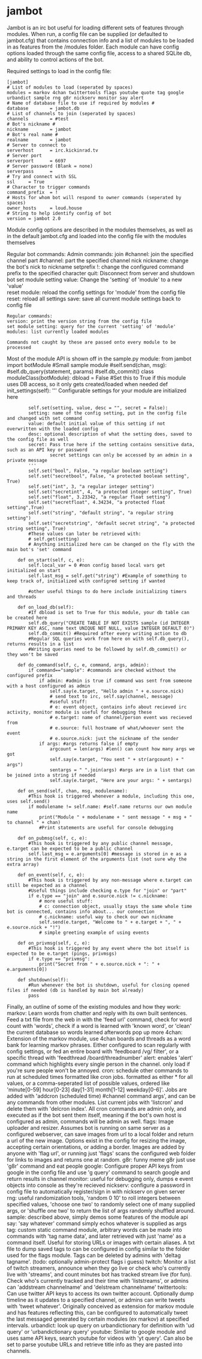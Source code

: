 # jambot

Jambot is an irc bot useful for loading different sets of features through modules. When run, a config file can be supplied (or defaulted to jambot.cfg) that contains connection info and a list of modules to be loaded in as features from the /modules folder. Each module can have config options loaded through the same config file, access to a shared SQLite db, and ability to control actions of the bot. 

Required settings to load in the config file:

	[jambot]
	# List of modules to load (seperated by spaces)
	modules = markov 4chan twittertools flags youtube quote tag google urbandict sample rng g8r nickserv monitor say alert
	# Name of database file to use if required by modules #
	database        = jambot.db
	# List of channels to join (seperated by spaces)
	channels        = #test
	# Bot's nickname #
	nickname        = jambot
	# Bot's real name #
	realname        = jambot
	# Server to connect to
	serverhost      = irc.kickinrad.tv
	# Server port
	serverport      = 6697
	# Server password (Blank = none)
	serverpass      =
	# Try and connect with SSL
	ssl     = True
	# Character to trigger commands
	command_prefix  = !
	# Hosts for whom bot will respond to owner commands (seperated by spaces)
	owner_hosts     = loud.house
	# String to help identify config of bot
	version = jambot 2.0

Module config options are described in the modules themselves, as well as in the default jambot.cfg and loaded into the config file with the modules themselves

Regular bot commands:
	Admin commands:
	join #channel: join the specified channel
	part #channel: part the specified channel
	nick nickname: change the bot's nick to nickname
	setprefix !: change the configured command prefix to the specified character
	quit: Disconnect from server and shutdown bot
	set module setting value: Change the 'setting' of 'module' to a new 'value'\
	reset module: reload the config settings for 'module' from the config file
	reset: reload all settings
	save: save all current module settings back to config file

	Regular commands:
	version: print the version string from the config file
	set module setting: query for the current 'setting' of 'module'
	modules: list currently loaded modules

	Commands not caught by these are passed onto every module to be processed

Most of the module API is shown off in the sample.py module:
	from jambot import botModule
	#Small sample module
	#self.send(chan, msg):
	#self.db_query(statement, params)
	#self.db_commit()
	class moduleClass(botModule):
		dbload = False #Set this to True if this module uses DB access, so it only gets created/loaded when needed
		def init_settings(self):
			'''
			Configurable settings for your module are initialized here

			self.set(setting, value, desc = "", secret = False):
			setting: name of the config setting, put in the config file and changed with set command
			value: default initial value of this setting if not overwritten with the loaded config
			desc: optional description of what the setting does, saved to the config file as well
			secret: Pass true here if the setting contains sensitive data, such as an API key or password
					secret settings can only be accessed by an admin in a private message
			'''
			self.set("bool", False, "a regular boolean setting")
			self.set("secretbool", False, "a protected boolean setting", True)
			self.set("int", 3, "a regular integer setting")
			self.set("secretint", 4, "a protected integer setting", True)
			self.set("float", 3.23342, "a regular float setting")
			self.set("secretfloat", 4.34234, "a protected float setting",True)
			self.set("string", "default string", "a regular string setting")
			self.set("secretstring", "default secret string", "a protected string setting", True)
			#These values can later be retrieved with:
			# self.get(setting)
			# Anything initialized here can be changed on the fly with the main bot's 'set' command

		def on_start(self, c, e):
			self.local_var = 0 #non config based local vars get initialized on start
			self.last_msg = self.get("string") #Example of something to keep track of, initialized with configred setting if wanted

			#other useful things to do here include initializing timers and threads

		def on_load_db(self):
			#If dbload is set to True for this module, your db table can be created here
			self.db_query("CREATE TABLE IF NOT EXISTS sample (id INTEGER PRIMARY KEY ASC, name text UNIQUE NOT NULL, value INTEGER DEFAULT 0)")
			self.db_commit() #Required after every writing action to db
			#Regular SQL queries work from here on with self.db_query(), returns results in a list
			#Writing queries need to be followed by self.db_commit() or they won't be saved
			
		def do_command(self, c, e, command, args, admin):
			if command=="sample": #commands are checked without the configured prefix
				if admin: #admin is true if command was sent from someone with a host configured as admin
					self.say(e.target, "Hello admin " + e.source.nick)
					# send text to irc, self.say(channel, message)
					#useful stuff:
					# e: event object, contains info about recieved irc activity, monitor module is useful for debugging these
					# e.target: name of channel/person event was recieved from
					# e.source: full hostname of what/whoever sent the event
					# e.source.nick: just the nickname of the sender
				if args: #args returns false if empty
					argcount = len(args) #len() can count how many args we got
					self.say(e.target, "You sent " + str(argcount) + " args")
					sentargs = " ".join(args) #args are in a list that can be joined into a string if needed
					self.say(e.target, "Here are your args: " + sentargs)

		def on_send(self, chan, msg, modulename):
			#This hook is triggered whenever a module, including this one, uses self.send()
			if modulename != self.name: #self.name returns our own module name
				print("Module " + modulename + " sent message " + msg + " to channel " + chan)
				#Print statements are useful for console debugging

		def on_pubmsg(self, c, e):
			#This hook is triggered by any public channel message, e.target can be expected to be a public channel
			self.last_msg = e.arguments[0] #message is stored in e as a string in the first element of the arguments list (not sure why the extra array)

		def on_event(self, c, e):
			#This hook is triggered by any non-message where e.target can still be expected as a channel
			#Useful things include checking e.type for "join" or "part"
			if e.type == "join" and e.source.nick != c.nickname:
				# more useful stuff:
				# c: connection object, usually stays the same whole time bot is connected, contains info about... our connection
				# c.nickname: useful way to check our own nickname
				self.send(e.target, "Welcome to " + e.target + ", " + e.source.nick + "!")
				# simple greeting example of using events

		def on_privmsg(self, c, e):
			#This hook is triggered by any event where the bot itself is expected to be e.target (pings, privmsgs)
			if e.type == "privmsg":
				print("Secret from " + e.source.nick + ": " + e.arguments[0])

		def shutdown(self):
			#Run whenever the bot is shutdown, useful for closing opened files if needed (db is handled by main bot already)
			pass

Finally, an outline of some of the existing modules and how they work:
	markov: Learn words from chatter and reply with its own built sentences. Feed a txt file from the web in with the 'feed url' command, check for word count with 'words', check if a word is learned with 'known word', or 'clean' the current database so words learned afterwords pop up more
	4chan: Extension of the markov module, use 4chan boards and threads as a word bank for learning markov phrases. Either configured to scan regularly with config settings, or fed an entire board with 'feedboard /vg/ filter', or a specific thread with 'feedthread /board/threadnumber'
	alert: enables 'alert' command which highlights every single person in the channel. only load if you're sure people won't be annoyed.
	cron: schedule other commands to run at scheduled times formatted like cron jobs. formatted as either * for all values, or a comma-seperated list of possible values, ordered like 'minute[0-59] hour[0-23] day[1-31] month[1-12] weekday[0-6]'. Jobs are added with 'addcron (scheduled time) #channel command args', and can be any commands from other modules. List current jobs with 'listcron' and delete them with 'delcron index'. All cron commands are admin only, and executed as if the bot sent them itself, meaning if the bot's own host is configured as admin, commands will be admin as well.
	flags: Image uploader and resizer. Assumes bot is running on same server as a configured webserver, can save images from url to a local folder and return a url of the new image. Options exist in the config for resizing the image, accepting certain orientations, or adding a border. Images are added by anyone with 'flag url', or running just 'flags' scans the configured web folder for links to images and returns one at random.
	g8r: funny meme g8r just use 'g8r' command and eat people
	google: Configure proper API keys from google in the config file and use 'g query' command to search google and return results in channel
	monitor: useful for debugging only, dumps e event objects into console as they're recieved
	nickserv: configure a password in config file to automatically register/sign in with nickserv on given server
	rng: useful randomization tools, 'random 0 10' to roll integers between specified values, 'choose one two' to randomly select one of many supplied args, or 'shuffle one two' to return the list of args randomly shuffled around.
	sample: described above, simply demos some features of the module api
	say: 'say whatever' command simply echos whatever is supplied as args
	tag: custom static command module, arbitrary words can be made into commands with 'tag name data', and later retrieved with just 'name' as a command itself. Useful for storing URLs or images with certain aliases. A txt file to dump saved tags to can be configured in config similar to the folder used for the flags module. Tags can be deleted by admins with 'deltag tagname'. (todo: optionally admin-protect flags i guess)
	twitch: Monitor a list of twitch streamers, announce when they go live or check who's currently live with 'streams', and count minutes bot has tracked stream live (for fun). Check who's currently tracked and their time with 'liststreams', or admins can 'addstream channelname' and 'delstream channelname'
	twittertools: Can use twitter API keys to access its own twitter account. Optionally dump timeline as it updates to a specified channel, or admins can write tweets with 'tweet whatever'. Originally conceived as extension for markov module and has features reflecting this, can be configured to automatically tweet the last messaged generated by certain modules (ex markov) at specified intervals.
	urbandict: look up query on urbandictionary for definition with 'ud query' or 'urbandictionary query'
	youtube: Similar to google module and uses same API keys, search youtube for videos with 'yt query'. Can also be set to parse youtube URLs and retrieve title info as they are pasted into channels.
